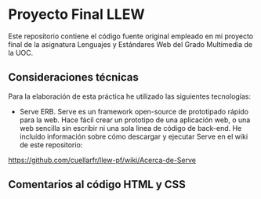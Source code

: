 Proyecto Final LLEW
===================

Este repositorio contiene el código fuente original empleado en mi proyecto final de la asignatura Lenguajes y Estándares Web del Grado Multimedia de la UOC.

Consideraciones técnicas
------------------------

Para la elaboración de esta práctica he utilizado las siguientes tecnologías:

- Serve ERB. Serve es un framework open-source de prototipado rápido para la web. Hace fácil crear un prototipo de una aplicación web, o una web sencilla sin escribir ni una sola linea de código de back-end. He incluído información sobre cómo descargar y ejecutar Serve en el wiki de este repositorio:

<https://github.com/cuellarfr/llew-pf/wiki/Acerca-de-Serve>




Comentarios al código HTML y CSS
--------------------------------



